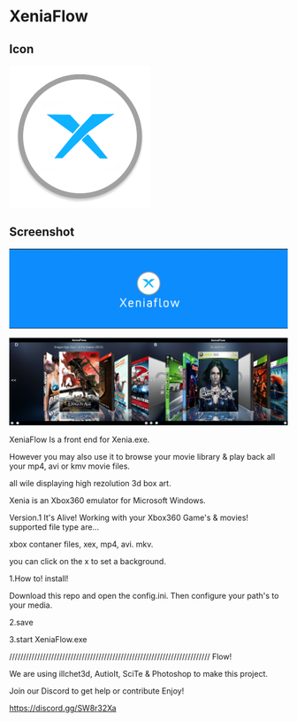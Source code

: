 # XeniaFlow

## Icon

![Screenshot](https://github.com/jackrabbit72380/XeniaFlow/blob/main/Xeniaflowicon.png)

## Screenshot

![Screenshot](https://github.com/jackrabbit72380/XeniaFlow/blob/main/Screenshot1.png)

![Screenshot](https://github.com/jackrabbit72380/XeniaFlow/blob/main/Screenshot2.png)

XeniaFlow Is a front end for Xenia.exe.

However you may also use it to browse your movie library & play back all your mp4, avi or kmv movie files.

all wile displaying high rezolution 3d box art.

Xenia is an Xbox360 emulator for Microsoft Windows.

Version.1 It's Alive! Working with your Xbox360 Game's & movies! supported file type are...

xbox contaner files, xex, mp4, avi. mkv.

you can click on the x to set a background.

1.How to! install! 

Download this repo and open the config.ini. Then configure your path's to your media. 

2.save

3.start XeniaFlow.exe

//////////////////////////////////////////////////////////////////////// Flow!

We are using illchet3d, AutioIt, SciTe & Photoshop to make this project.

Join our Discord to get help or contribute Enjoy! 

https://discord.gg/SW8r32Xa

